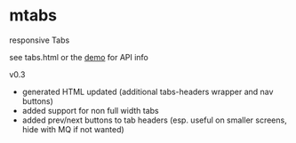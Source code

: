 # mtabs
responsive Tabs

see tabs.html or the [demo](http://cthedot.de/mtabs/ "demo") for API info

v0.3
- generated HTML updated (additional tabs-headers wrapper and nav buttons)
- added support for non full width tabs
- added prev/next buttons to tab headers (esp. useful on smaller screens, hide with MQ if not wanted)